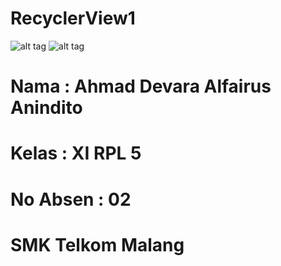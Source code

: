 # RecyclerView1

![alt tag](https://cloud.githubusercontent.com/assets/22340056/22182746/9bdfcf20-e0df-11e6-9aed-376062843416.jpeg)
![alt tag](https://camo.githubusercontent.com/9cff1612fdf62176d1a6e10f077cd583949c4f65/68747470733a2f2f692e696d67736166652e6f72672f333235376366313062302e706e67)
# Nama : Ahmad Devara Alfairus Anindito 
# Kelas : XI RPL 5 
# No Absen : 02 
# SMK Telkom Malang
